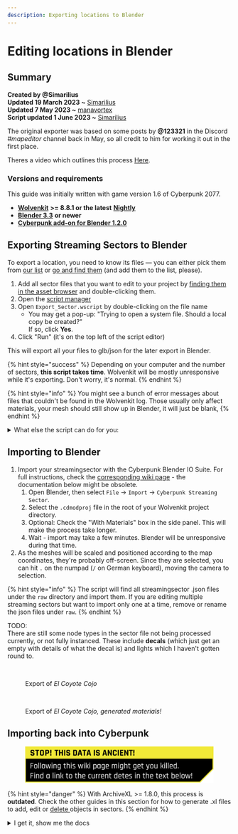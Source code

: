 ```yaml
---
description: Exporting locations to Blender
---
```


# Editing locations in Blender

## Summary

**Created by @Simarilius** \
**Updated 19 March 2023 \~** [Simarilius](http://127.0.0.1:5000/u/G2MqNkfgTlQ1R3G4B5s6WefLjdy2 "mention")\
**Updated 7 May 2023 \~** [manavortex](http://127.0.0.1:5000/u/NfZBoxGegfUqB33J9HXuCs6PVaC3 "mention")\
**Script updated 1 June 2023 \~** [Simarilius](http://127.0.0.1:5000/u/G2MqNkfgTlQ1R3G4B5s6WefLjdy2 "mention")

The original exporter was based on some posts by **@123321** in the Discord _#mapeditor_ channel back in May, so all credit to him for working it out in the first place.

Theres a video which outlines this process [Here](https://youtu.be/JVCbPr67mgw).

### Versions and requirements

This guide was initially written with game version 1.6 of Cyberpunk 2077.

* [**Wolvenkit**](https://github.com/WolvenKit/WolvenKit) **>= 8.8.1 or the latest** [**Nightly**](https://github.com/WolvenKit/WolvenKit-nightly-releases/releases)
* [**Blender 3.3**](https://www.blender.org/) **or newer**
* [**Cyberpunk add-on for Blender 1.2.0**](https://github.com/WolvenKit/Cyberpunk-Blender-add-on/releases)

## Exporting Streaming Sectors to Blender

To export a location, you need to know its files — you can either pick them from [our list](../../references-lists-and-overviews/reference-world-sectors/) or [go and find them](../../references-lists-and-overviews/reference-world-sectors/places.md) (and add them to the list, please).

1. Add all sector files that you want to edit to your project by [finding them in the asset browser](http://127.0.0.1:5000/s/-MP\_ozZVx2gRZUPXkd4r/wolvenkit-app/usage/wolvenkit-search-finding-files) and double-clicking them.
2. Open the [script manager](http://127.0.0.1:5000/s/-MP\_ozZVx2gRZUPXkd4r/wolvenkit-app/tools/script-manager)&#x20;
3. Open `Export_Sector.wscript` by double-clicking on the file name
   * You may get a pop-up: "Trying to open a system file. Should a local copy be created?"\
     If so, click **Yes**.
4. Click "Run" (it's on the top left of the script editor)

This will export all your files to glb/json for the later export in Blender.

{% hint style="success" %}
Depending on your computer and the number of sectors, **this script takes time**. Wolvenkit will be mostly unresponsive while it's exporting. Don't worry, it's normal.
{% endhint %}

{% hint style="info" %}
You might see a bunch of error messages about files that couldn't be found in the Wolvenkit log. Those usually only affect materials, your mesh should still show up in Blender, it will just be blank,
{% endhint %}

<details>

<summary>What else the script can do for you:</summary>

If you add entries to the sectors block in line 14, the script will export **only those sectors**, rather than all the files in your project. You can use this to add files to your project, or to filter existing entries.

```javascript
// You can add sectors to the list, or add them to the project 
// list of sector files (paths need double slashes) you can leave empty if in project
// can use just filenames if their in the _compiled\default folder
const sectors=[
    "interior_-48-31_2_0",
    "interior_-24-16_1_1",
]
```

</details>

## Importing to Blender

1. Import your streamingsector with the Cyberpunk Blender IO Suite. For full instructions, check the [corresponding wiki page](../../modding-tools/wolvenkit-blender-io-suite/wkit-blender-plugin-import-export.md#importing-into-blender-2) - the documentation below might be obsolete.
   1. Open Blender, then select `File` -> `Import` -> `Cyberpunk Streaming Sector`.
   2. Select the `.cdmodproj` file in the root of your Wolvenkit project directory.
   3. Optional: Check the "With Materials" box in the side panel. This will make the process take longer.
   4. Wait - import may take a few minutes. Blender will be unresponsive during that time.
2. As the meshes will be scaled and positioned according to the map coordinates, they're probably off-screen. Since they are selected, you can hit `.` on the numpad (`/` on German keyboard), moving the camera to selection.

{% hint style="info" %}
The script will find all streamingsector .json files under the `raw` directory and import them. If you are editing multiple streaming sectors but want to import only one at a time, remove or rename the json files under `raw`.
{% endhint %}

TODO: \
There are still some node types in the sector file not being processed currently, or not fully instanced. These include **decals** (which just get an empty with details of what the decal is) and lights which I haven't gotten round to.&#x20;



<figure><img src="https://files.gitbook.com/v0/b/gitbook-x-prod.appspot.com/o/spaces%2F-MP_ozZVx2gRZUPXkd4r%2Fuploads%2FDbvZbNVLxjmpYm0HgO0x%2FEl_Coyote_latest.png?alt=media&#x26;token=d9baec44-1f7b-4840-9341-4c0cecf68ea3" alt=""><figcaption><p>Export of <em>El Coyote Cojo</em></p></figcaption></figure>



<figure><img src="https://files.gitbook.com/v0/b/gitbook-x-prod.appspot.com/o/spaces%2F-MP_ozZVx2gRZUPXkd4r%2Fuploads%2FP2RDCtuBNlx6szwUkOKX%2FEl_Coyote_latest_shaded.png?alt=media&#x26;token=93972916-adeb-4817-95b1-e7a4c3e11d5e" alt=""><figcaption><p>Export of <em>El Coyote Cojo, generated materials!</em></p></figcaption></figure>

## Importing back into Cyberpunk

<figure><img src="../../../.gitbook/assets/warning_outdated_info.png" alt=""><figcaption></figcaption></figure>

{% hint style="danger" %}
With ArchiveXL >= 1.8.0, this process is **outdated**. Check the other guides in this section for how to generate .xl files to add, edit or [delete ](world-editing-deleting-objects.md)objects in sectors.
{% endhint %}

<details>

<summary>I get it, show me the docs</summary>

* Download this script ([raw link](https://raw.githubusercontent.com/Simarilius-uk/CP2077\_BlenderScripts/main/export\_to\_JSONs.py)) from [Sim's github](https://github.com/Simarilius-uk/CP2077\_BlenderScripts/blob/main/export\_to\_JSONs.py)&#x20;
* Switch to Blender's scripting perspective and paste the code there
* Adjust line 30 and change the path assigned to 'project' to the path of your cyberpunk project. Make sure to double the backslashes.\
  Example: \
  before:  `project = 'F:\\CPmod\\meshdecal_parralax'`\
  after:     `project = 'D:\\Cyberpunk_Modding\\world_editing\\myproject'`
* In your Wolvenkit project's root folder, create the folder `output`
* Run the script by clicking the ▷ button\
  _If the script throws errors and you can't resolve them on your own or with the help of ChatGPT, find us on_ [_Discord_](https://discord.gg/redmodding)_!_
* Via Windows Explorer, copy the json file from the `output` directory in your Wolvenkit project over the file with the same name in the `raw` directory.
* In Wolvenkit, right-click on the file you just copied and select "Import from json"
* You're done!

</details>
